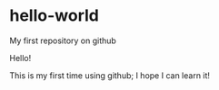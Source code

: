 # hello-world
My first repository on github

Hello!

This is my first time using github; I hope I can learn it!
